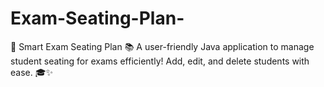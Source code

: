 # Exam-Seating-Plan-
🚀 Smart Exam Seating Plan 📚 A user-friendly Java application to manage student seating for exams efficiently! Add, edit, and delete students with ease. 🎓✨
